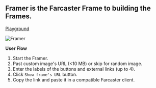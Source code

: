 ## Framer is the Farcaster Frame to building the Frames.

[Playground](https://codesandbox.io/p/github/alekcangp/framer/main?import=true&layout=%257B%2522sidebarPanel%2522%253A%2522EXPLORER%2522%252C%2522rootPanelGroup%2522%253A%257B%2522direction%2522%253A%2522horizontal%2522%252C%2522contentType%2522%253A%2522UNKNOWN%2522%252C%2522type%2522%253A%2522PANEL_GROUP%2522%252C%2522id%2522%253A%2522ROOT_LAYOUT%2522%252C%2522panels%2522%253A%255B%257B%2522type%2522%253A%2522PANEL_GROUP%2522%252C%2522contentType%2522%253A%2522UNKNOWN%2522%252C%2522direction%2522%253A%2522vertical%2522%252C%2522id%2522%253A%2522clu8ns5dm0006356jcu2vv6so%2522%252C%2522sizes%2522%253A%255B60%252C40%255D%252C%2522panels%2522%253A%255B%257B%2522type%2522%253A%2522PANEL_GROUP%2522%252C%2522contentType%2522%253A%2522EDITOR%2522%252C%2522direction%2522%253A%2522horizontal%2522%252C%2522id%2522%253A%2522EDITOR%2522%252C%2522panels%2522%253A%255B%257B%2522type%2522%253A%2522PANEL%2522%252C%2522contentType%2522%253A%2522EDITOR%2522%252C%2522id%2522%253A%2522clu8ns5dl0002356ji110l46i%2522%257D%255D%257D%252C%257B%2522type%2522%253A%2522PANEL_GROUP%2522%252C%2522contentType%2522%253A%2522SHELLS%2522%252C%2522direction%2522%253A%2522horizontal%2522%252C%2522id%2522%253A%2522SHELLS%2522%252C%2522panels%2522%253A%255B%257B%2522type%2522%253A%2522PANEL%2522%252C%2522contentType%2522%253A%2522SHELLS%2522%252C%2522id%2522%253A%2522clu8ns5dl0004356jaefdjnp7%2522%257D%255D%252C%2522sizes%2522%253A%255B100%255D%257D%255D%257D%252C%257B%2522type%2522%253A%2522PANEL_GROUP%2522%252C%2522contentType%2522%253A%2522DEVTOOLS%2522%252C%2522direction%2522%253A%2522vertical%2522%252C%2522id%2522%253A%2522DEVTOOLS%2522%252C%2522panels%2522%253A%255B%257B%2522type%2522%253A%2522PANEL%2522%252C%2522contentType%2522%253A%2522DEVTOOLS%2522%252C%2522id%2522%253A%2522clu8ns5dm0005356j9i1kx4h6%2522%257D%255D%252C%2522sizes%2522%253A%255B100%255D%257D%255D%252C%2522sizes%2522%253A%255B41.982808606239274%252C58.017191393760726%255D%257D%252C%2522tabbedPanels%2522%253A%257B%2522clu8ns5dl0002356ji110l46i%2522%253A%257B%2522id%2522%253A%2522clu8ns5dl0002356ji110l46i%2522%252C%2522tabs%2522%253A%255B%257B%2522type%2522%253A%2522DIFF%2522%252C%2522filepath%2522%253A%2522%252Findex.js%2522%252C%2522base%2522%253A%2522HEAD%2522%252C%2522id%2522%253A%2522clu8q393u00d0356i7hv3n2d7%2522%252C%2522mode%2522%253A%2522permanent%2522%252C%2522state%2522%253A%2522IDLE%2522%257D%252C%257B%2522type%2522%253A%2522DIFF%2522%252C%2522filepath%2522%253A%2522%252Fobf.txt%2522%252C%2522base%2522%253A%2522HEAD%2522%252C%2522id%2522%253A%2522clu8q8b990091356ibshoowe9%2522%252C%2522mode%2522%253A%2522permanent%2522%252C%2522state%2522%253A%2522IDLE%2522%257D%252C%257B%2522id%2522%253A%2522clu8qphra0002356i8aqhhvcu%2522%252C%2522mode%2522%253A%2522permanent%2522%252C%2522type%2522%253A%2522FILE%2522%252C%2522initialSelections%2522%253A%255B%257B%2522startLineNumber%2522%253A5%252C%2522startColumn%2522%253A53%252C%2522endLineNumber%2522%253A5%252C%2522endColumn%2522%253A53%257D%255D%252C%2522filepath%2522%253A%2522%252Findex.js%2522%252C%2522state%2522%253A%2522IDLE%2522%257D%255D%252C%2522activeTabId%2522%253A%2522clu8qphra0002356i8aqhhvcu%2522%257D%252C%2522clu8ns5dm0005356j9i1kx4h6%2522%253A%257B%2522id%2522%253A%2522clu8ns5dm0005356j9i1kx4h6%2522%252C%2522activeTabId%2522%253A%2522clu9dpnmp00mp356i1qb8rpvz%2522%252C%2522tabs%2522%253A%255B%257B%2522type%2522%253A%2522UNASSIGNED_PORT%2522%252C%2522port%2522%253A3000%252C%2522id%2522%253A%2522clu9dpnmp00mp356i1qb8rpvz%2522%252C%2522mode%2522%253A%2522permanent%2522%252C%2522path%2522%253A%2522%2522%257D%255D%257D%252C%2522clu8ns5dl0004356jaefdjnp7%2522%253A%257B%2522id%2522%253A%2522clu8ns5dl0004356jaefdjnp7%2522%252C%2522tabs%2522%253A%255B%257B%2522id%2522%253A%2522clu9dpavg00j5356iolwkm0pl%2522%252C%2522mode%2522%253A%2522permanent%2522%252C%2522type%2522%253A%2522TERMINAL%2522%252C%2522shellId%2522%253A%2522clu9dpavw000tdjgc57gh255g%2522%257D%255D%252C%2522activeTabId%2522%253A%2522clu9dpavg00j5356iolwkm0pl%2522%257D%257D%252C%2522showDevtools%2522%253Atrue%252C%2522showShells%2522%253Atrue%252C%2522showSidebar%2522%253Atrue%252C%2522sidebarPanelSize%2522%253A15%257D)

![Framer](https://i.imgur.com/MHWwXiL.gif)

**User Flow**
1. Start the Framer.
2. Past custom image's URL (<10 MB) or skip for random image.
3. Enter the labels of the buttons and external links (up to 4).
4. Click `Show frame's URL` button.
5. Copy the link and paste it in a compatible Farcaster client.


